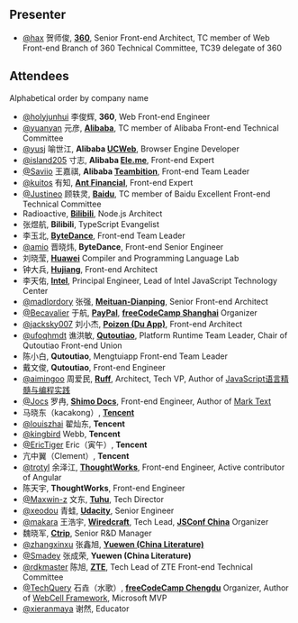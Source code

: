 ## Presenter

- [@hax](https://github.com/hax) 贺师俊, **[360](https://en.wikipedia.org/wiki/Qihoo_360)**, Senior Front-end Architect, TC member of Web Front-end Branch of 360 Technical Committee, TC39 delegate of 360

## Attendees

Alphabetical order by company name

- [@holyjunhui](https://github.com/holyjunhui) 李俊辉, **360**, Web Front-end Engineer
- [@yuanyan](https://github.com/yuanyan) 元彦, **[Alibaba](https://en.wikipedia.org/wiki/Alibaba_Group)**, TC member of Alibaba Front-end Technical Committee
- [@yusj](https://github.com/yusj) 喻世江, **Alibaba [UCWeb](https://en.wikipedia.org/wiki/UCWeb)**, Browser Engine Developer
- [@island205](https://github.com/island205) 寸志, **Alibaba [Ele.me](https://en.wikipedia.org/wiki/Ele.me)**, Front-end Expert
- [@Saviio](https://github.com/Saviio) 王嘉祺, **Alibaba [Teambition](https://www.crunchbase.com/organization/teambition)**, Front-end Team Leader
- [@kuitos](https://github.com/kuitos) 有知, **[Ant Financial](https://en.wikipedia.org/wiki/Ant_Financial)**, Front-end Expert
- [@Justineo](https://github.com/Justineo) 顾轶灵, **[Baidu](https://en.wikipedia.org/wiki/Baidu)**, TC member of Baidu Excellent Front-end Technical Committee
- Radioactive, **[Bilibili](https://en.wikipedia.org/wiki/Bilibili)**, Node.js Architect
- 张煜航, **Bilibili**, TypeScript Evangelist
- 李玉北, **[ByteDance](https://en.wikipedia.org/wiki/ByteDance)**, Front-end Team Leader
- [@amio](https://github.com/amio) 晋晓炜, **ByteDance**, Front-end Senior Engineer
- 刘晓莹, **[Huawei](https://en.wikipedia.org/wiki/Huawei)** Compiler and Programming Language Lab
- 钟大兵, **[Hujiang](https://www.crunchbase.com/organization/hujiang-com)**, Front-end Architect
- 李天佑, **[Intel](https://en.wikipedia.org/wiki/Intel)**, Principal Engineer, Lead of Intel JavaScript Technology Center
- [@madlordory](https://github.com/madlordory) 张强, **[Meituan-Dianping](https://en.wikipedia.org/wiki/Meituan-Dianping)**, Senior Front-end Architect
- [@Becavalier](https://github.com/Becavalier) 于航, **[PayPal](https://en.wikipedia.org/wiki/PayPal)**, **[freeCodeCamp Shanghai](https://freecodecamp-shanghai.github.io)** Organizer
- [@jacksky007](https://github.com/jacksky007) 刘小杰, **[Poizon (Du App)](https://www.crunchbase.com/organization/poizon)**, Front-end Architect
- [@ufoqhmdt](https://github.com/ufoqhmdt) 谯洪敏, **[Qutoutiao](https://en.wikipedia.org/wiki/Qutoutiao)**, Platform Runtime Team Leader, Chair of Qutoutiao Front-end Union
- 陈小白, **Qutoutiao**, Mengtuiapp Front-end Team Leader
- 戴文俊, **Qutoutiao**, Front-end Engineer
- [@aimingoo](https://github.com/aimingoo) 周爱民, **[Ruff](https://www.crunchbase.com/organization/ruff)**, Architect, Tech VP, Author of [JavaScript语言精髓与编程实践](https://book.douban.com/subject/10542576/)
- [@Jocs](https://github.com/Jocs) 罗冉, **[Shimo Docs](https://www.crunchbase.com/organization/shimo-docs)**, Front-end Engineer, Author of [Mark Text](https://github.com/marktext/marktext)
- 马晓东（kacakong）, **[Tencent](https://en.wikipedia.org/wiki/Tencent)**
- [@louiszhai](https://github.com/louiszhai) 翟灿东, **Tencent**
- [@kingbird](https://github.com/kingbird) Webb, **Tencent**
- [@EricTiger](https://github.com/EricTiger) Eric（寅午）, **Tencent**
- 亢中翼（Clement）, **Tencent**
- [@trotyl](https://github.com/trotyl) 余泽江, **[ThoughtWorks](https://en.wikipedia.org/wiki/ThoughtWorks)**, Front-end Engineer, Active contributor of Angular
- 陈天宇, **ThoughtWorks**, Front-end Engineer
- [@Maxwin-z](https://github.com/Maxwin-z) 文东, **[Tuhu](https://www.crunchbase.com/organization/tuhu)**, Tech Director
- [@xeodou](https://github.com/xeodou) 青蛙, **[Udacity](https://en.wikipedia.org/wiki/Udacity)**, Senior Engineer
- [@makara](https://github.com/makara) 王浩宇, **[Wiredcraft](https://www.crunchbase.com/organization/wiredcraft)**, Tech Lead, **[JSConf China](https://jsconfchina.com)** Organizer
- 魏晓军, **[Ctrip](https://en.wikipedia.org/wiki/Ctrip)**, Senior R&D Manager
- [@zhangxinxu](https://github.com/zhangxinxu) 张鑫旭, **[Yuewen (China Literature)](https://www.crunchbase.com/organization/china-literature)**
- [@Smadey](https://github.com/smadey) 张成荣, **Yuewen (China Literature)**
- [@rdkmaster](https://github.com/rdkmaster) 陈旭, **[ZTE](https://en.wikipedia.org/wiki/ZTE)**, Tech Lead of ZTE Front-end Technical Committee
- [@TechQuery](https://github.com/TechQuery) 石垚（水歌）, **[freeCodeCamp Chengdu](https://fcc-cd.tk/)** Organizer, Author of [WebCell Framework](https://web-cell.dev/), Microsoft MVP
- [@xieranmaya](https://github.com/xieranmaya) 谢然, Educator
